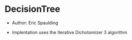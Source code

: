 DecisionTree
============

* Author: Eric Spaulding

* Implentation uses the Iterative Dichotomizer 3 algorithm
